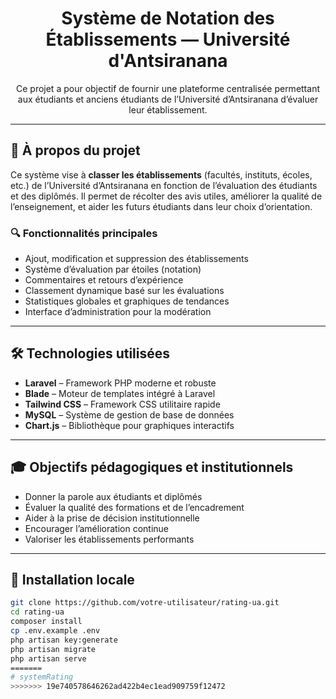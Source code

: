 <h1 align="center">Système de Notation des Établissements — Université d'Antsiranana</h1>

<p align="center">
Ce projet a pour objectif de fournir une plateforme centralisée permettant aux étudiants et anciens étudiants de l’Université d’Antsiranana d’évaluer leur établissement.
</p>

---

## 🎯 À propos du projet

Ce système vise à **classer les établissements** (facultés, instituts, écoles, etc.) de l’Université d’Antsiranana en fonction de l’évaluation des étudiants et des diplômés. Il permet de récolter des avis utiles, améliorer la qualité de l’enseignement, et aider les futurs étudiants dans leur choix d’orientation.

### 🔍 Fonctionnalités principales

- Ajout, modification et suppression des établissements
- Système d’évaluation par étoiles (notation)
- Commentaires et retours d’expérience
- Classement dynamique basé sur les évaluations
- Statistiques globales et graphiques de tendances
- Interface d’administration pour la modération

---

## 🛠️ Technologies utilisées

- **Laravel** – Framework PHP moderne et robuste
- **Blade** – Moteur de templates intégré à Laravel
- **Tailwind CSS** – Framework CSS utilitaire rapide
- **MySQL** – Système de gestion de base de données
- **Chart.js** – Bibliothèque pour graphiques interactifs

---

## 🎓 Objectifs pédagogiques et institutionnels

- Donner la parole aux étudiants et diplômés
- Évaluer la qualité des formations et de l’encadrement
- Aider à la prise de décision institutionnelle
- Encourager l’amélioration continue
- Valoriser les établissements performants

---

## 🚀 Installation locale

```bash
git clone https://github.com/votre-utilisateur/rating-ua.git
cd rating-ua
composer install
cp .env.example .env
php artisan key:generate
php artisan migrate
php artisan serve
=======
# systemRating
>>>>>>> 19e740578646262ad422b4ec1ead909759f12472
